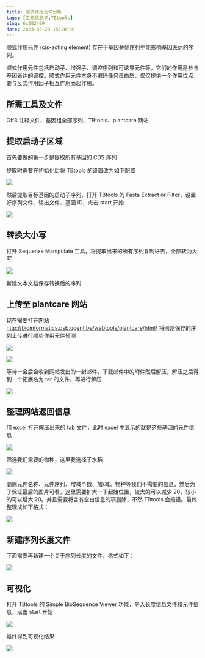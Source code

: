 ```yaml
---
title: 顺式作用元件分析
tags: [生物信息学,TBtools]
slug: 6c282499
date: 2023-03-29 15:20:56
---
```


顺式作用元件 (cis-acting element) 存在于基因旁侧序列中能影响基因表达的序列。

顺式作用元件包括启动子、增强子、调控序列和可诱导元件等，它们的作用是参与基因表达的调控。顺式作用元件本身不编码任何蛋白质，仅仅提供一个作用位点，要与反式作用因子相互作用而起作用。

<!--more-->

## 所需工具及文件

Gff3 注释文件、基因组全部序列、TBtools、plantcare 网站

## 提取启动子区域

首先要做的第一步是提取所有基因的 CDS 序列

提取时需要在初始化后将 TBtools 的设置改为如下配置

![](https://jihulab.com/UncleCAT4/static/-/raw/main/blog/20230329211100.png)

然后提取目标基因的启动子序列，打开 TBtools 的 Fasta Extract or Filter，设置好序列文件、输出文件、基因 ID，点击 start 开始

![](https://jihulab.com/UncleCAT4/static/-/raw/main/blog/20230329211136.png)

## 转换大小写

打开 Sequenxe Manipulate 工具，将提取出来的所有序列复制进去，全部转为大写

![](https://jihulab.com/UncleCAT4/static/-/raw/main/blog/20230329211229.png)

新建文本文档保存转换后的序列

## 上传至 plantcare 网站

现在需要打开网站 http://bioinformatics.psb.ugent.be/webtools/plantcare/html/ 将刚刚保存的序列上传进行顺势作用元件预测

![](https://jihulab.com/UncleCAT4/static/-/raw/main/blog/20230329211337.png)

![](https://jihulab.com/UncleCAT4/static/-/raw/main/blog/20230329211353.png)

等待一会后会收到网站发出的一封邮件，下载邮件中的附件然后解压，解压之后得到一个拓展名为 tar 的文件，再进行解压

![](https://jihulab.com/UncleCAT4/static/-/raw/main/blog/20230329211417.png)

## 整理网站返回信息

用 excel 打开解压出来的 tab 文件，此时 excel 中显示的就是这些基因的元件信息

![](https://jihulab.com/UncleCAT4/static/-/raw/main/blog/20230329211509.png)

筛选我们需要的物种，这里我选择了水稻

![](https://jihulab.com/UncleCAT4/static/-/raw/main/blog/20230329211536.png)

删除元件名称、元件序列、增减个数、加/减、物种等我们不需要的信息，然后为了保证最后的图片可看，这里需要扩大一下起始位置，较大的可以减少 20，较小的可以增大 20。并且需要将含有空白信息的项删除，不然 TBtools 会报错。最终整理成如下格式：

![](https://jihulab.com/UncleCAT4/static/-/raw/main/blog/20230329211727.png)

## 新建序列长度文件

下面需要再新建一个关于序列长度的文件，格式如下：

![](https://jihulab.com/UncleCAT4/static/-/raw/main/blog/20230329211747.png)

## 可视化

打开 TBtools 的 Simple BioSequence Viewer 功能，导入长度信息文件和元件信息，点击 start 开始

![](https://jihulab.com/UncleCAT4/static/-/raw/main/blog/20230329211757.png)

最终得到可视化结果

![](https://jihulab.com/UncleCAT4/static/-/raw/main/blog/20230329211815.png)